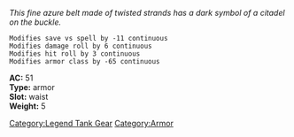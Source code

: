 *This fine azure belt made of twisted strands has a dark symbol of a
citadel on the buckle.*

`Modifies save vs spell by -11 continuous`  
`Modifies damage roll by 6 continuous`  
`Modifies hit roll by 3 continuous`  
`Modifies armor class by -65 continuous`

**AC:** 51  
**Type:** armor  
**Slot:** waist  
**Weight:** 5  

[Category:Legend Tank Gear](Category:Legend_Tank_Gear "wikilink")
[Category:Armor](Category:Armor "wikilink")
